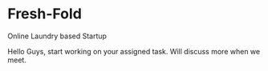 # Fresh-Fold
Online Laundry based Startup

Hello Guys, start working on your assigned task. Will discuss more when we meet.

